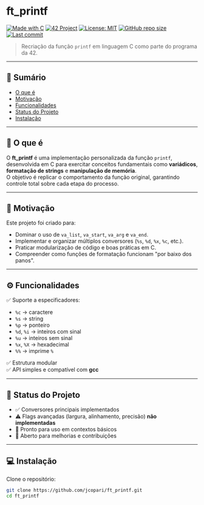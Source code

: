 # ft_printf

[![Made with C](https://img.shields.io/badge/Made%20with-C-blue.svg)](https://en.wikipedia.org/wiki/C_(programming_language))
[![42 Project](https://img.shields.io/badge/42-printf-%23000000.svg?style=flat&logo=42)](https://42.fr)
[![License: MIT](https://img.shields.io/badge/License-MIT-green.svg)](LICENSE)
[![GitHub repo size](https://img.shields.io/github/repo-size/jcopari/ft_printf?color=blue)](https://github.com/jcopari/ft_printf)
[![Last commit](https://img.shields.io/github/last-commit/jcopari/ft_printf?color=orange)](https://github.com/jcopari/ft_printf/commits/main)

> Recriação da função `printf` em linguagem C como parte do programa da 42.

---

## 📌 Sumário
- [O que é](#-o-que-é)  
- [Motivação](#-motivação)  
- [Funcionalidades](#-funcionalidades)  
- [Status do Projeto](#-status-do-projeto)  
- [Instalação](#-instalação)  
---

## 📖 O que é
O **ft_printf** é uma implementação personalizada da função `printf`, desenvolvida em C para exercitar conceitos fundamentais como **variádicos**, **formatação de strings** e **manipulação de memória**.  
O objetivo é replicar o comportamento da função original, garantindo controle total sobre cada etapa do processo.

---

## 🎯 Motivação
Este projeto foi criado para:

- Dominar o uso de `va_list`, `va_start`, `va_arg` e `va_end`.  
- Implementar e organizar múltiplos conversores (`%s`, `%d`, `%x`, `%c`, etc.).  
- Praticar modularização de código e boas práticas em C.  
- Compreender como funções de formatação funcionam "por baixo dos panos".

---

## ⚙️ Funcionalidades
✅ Suporte a especificadores:  
- `%c` → caractere  
- `%s` → string  
- `%p` → ponteiro  
- `%d`, `%i` → inteiros com sinal  
- `%u` → inteiros sem sinal  
- `%x`, `%X` → hexadecimal  
- `%%` → imprime `%`  

✅ Estrutura modular  
✅ API simples e compatível com **gcc**

---

## 📌 Status do Projeto
- ✅ Conversores principais implementados  
- ⚠️ Flags avançadas (largura, alinhamento, precisão) **não implementadas**  
- 🚀 Pronto para uso em contextos básicos  
- 🤝 Aberto para melhorias e contribuições  

---

## 💻 Instalação
Clone o repositório:

```sh
git clone https://github.com/jcopari/ft_printf.git
cd ft_printf
